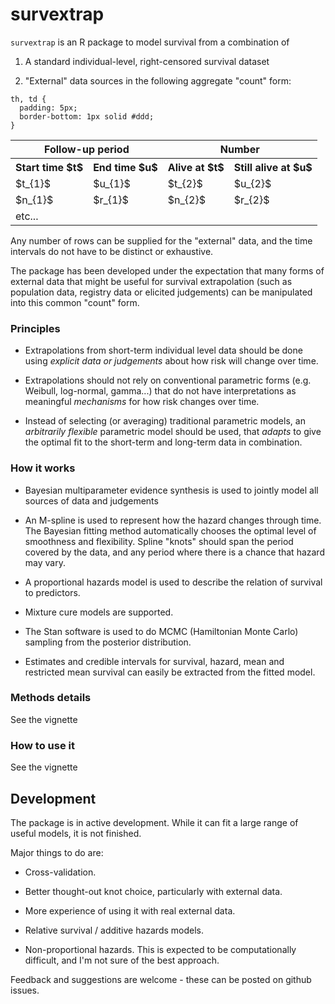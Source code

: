 # survextrap 

`survextrap` is an R package to model survival from a combination of 

1. A standard individual-level, right-censored survival dataset

2. "External" data sources in the following aggregate "count" form:

```{css,echo=FALSE}
th, td {
  padding: 5px;
  border-bottom: 1px solid #ddd;
}
```

<table> 
<tr>
<th colspan="2">Follow-up period </th>
<th colspan="2">Number</th>
</tr> 
<tr><th>Start time $t$</th><th>End time $u$</th><th>Alive at $t$</th><th>Still alive at $u$</th></tr>

<tr>
<td> $t_{1}$ </td>
<td> $u_{1}$ </td>
<td> $t_{2}$ </td>
<td> $u_{2}$ </td>
</tr>

<tr>
<td> $n_{1}$ </td>
<td> $r_{1}$ </td>
<td> $n_{2}$ </td>
<td> $r_{2}$ </td>
</tr>

<tr>
<td>etc...</td>
<td></td>
<td></td>
<td></td>

</tr>

</table>

Any number of rows can be supplied for the "external" data, and the time intervals do not have to be distinct or exhaustive. 

The package has been developed under the expectation that many forms of external data that might be useful for survival extrapolation (such as population data, registry data or elicited judgements) can be manipulated into this common "count" form.

### Principles

* Extrapolations from short-term individual level data should be done using _explicit data or judgements_ about how risk will change over time. 

* Extrapolations should not rely on conventional parametric forms (e.g. Weibull, log-normal, gamma...) that do not have interpretations as meaningful _mechanisms_ for how risk changes over time.

* Instead of selecting (or averaging) traditional parametric models, an _arbitrarily flexible_ parametric model should be used, that _adapts_ to give the optimal fit to the short-term and long-term data in combination.


### How it works 

* Bayesian multiparameter evidence synthesis is used to jointly model all sources of data and judgements 

* An M-spline is used to represent how the hazard changes through time.  The Bayesian fitting method automatically chooses the optimal level of smoothness and flexibility.  Spline "knots" should span the period covered by the data, and any period where there is a chance that hazard may vary.

* A proportional hazards model is used to describe the relation of survival to predictors. 

* Mixture cure models are supported.

* The Stan software is used to do MCMC (Hamiltonian Monte Carlo) sampling from the posterior distribution.

* Estimates and credible intervals for survival, hazard, mean and restricted mean survival can easily be extracted from the fitted model.


### Methods details

See the vignette 


### How to use it

See the vignette 


## Development 

The package is in active development.  While it can fit a large range of useful models, it is not finished.

Major things to do are:

* Cross-validation.

* Better thought-out knot choice, particularly with external data.

* More experience of using it with real external data.

* Relative survival / additive hazards models. 

* Non-proportional hazards.  This is expected to be computationally difficult, and I'm not sure of the best approach.

Feedback and suggestions are welcome - these can be posted on github issues.
